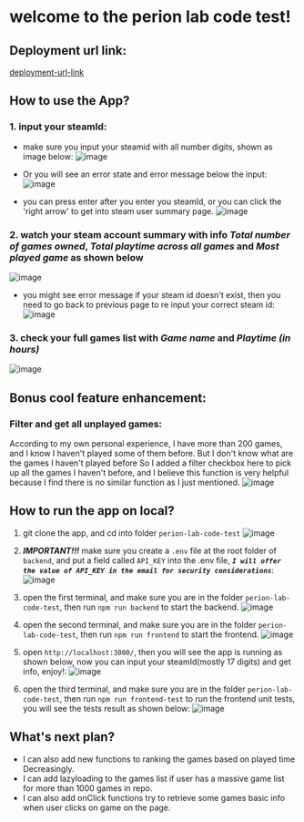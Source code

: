 # welcome to the perion lab code test!

## Deployment url link:
[deployment-url-link](https://perion-test-frontend.netlify.app/)

## How to use the App?

### 1. input your steamId:
- make sure you input your steamid with all number digits, shown as image below:
![image](https://github.com/DAHUO-Melbourne/perion-lab-code-test/blob/main/frontend/public/readme_screenshots/step1/input_steamId.jpg)

- Or you will see an error state and error message below the input:
![image](https://github.com/DAHUO-Melbourne/perion-lab-code-test/blob/main/frontend/public/readme_screenshots/step1/input_error.jpg)

- you can press enter after you enter you steamId, or you can click the 'right arrow' to get into steam user summary page.
![image](https://github.com/DAHUO-Melbourne/perion-lab-code-test/blob/main/frontend/public/readme_screenshots/step1/submit.jpg)

### 2. watch your steam account summary with info *Total number of games owned*, *Total playtime across all games* and *Most played game* as shown below
![image](https://github.com/DAHUO-Melbourne/perion-lab-code-test/blob/main/frontend/public/readme_screenshots/step2/successful_summary.jpg)

- you might see error message if your steam id doesn't exist, then you need to go back to previous page to re input your correct steam id:
![image](https://github.com/DAHUO-Melbourne/perion-lab-code-test/blob/main/frontend/public/readme_screenshots/step2/error_summary.jpg)

### 3. check your full games list with *Game name* and *Playtime (in hours)*
![image](https://github.com/DAHUO-Melbourne/perion-lab-code-test/blob/main/frontend/public/readme_screenshots/step3/success_games_list.jpg)

## Bonus cool feature enhancement:

### Filter and get all unplayed games:
According to my own personal experience, I have more than 200 games, and I know I haven't played some of them before. But I don't know what are the games I haven't played before
So I added a filter checkbox here to pick up all the games I haven't before, and I believe this function is very helpful because I find there is no similar function as I just mentioned.
![image](https://github.com/DAHUO-Melbourne/perion-lab-code-test/blob/main/frontend/public/readme_screenshots/step3/games_list_filter.jpg)

## How to run the app on local?

1. git clone the app, and cd into folder `perion-lab-code-test`
![image](https://github.com/DAHUO-Melbourne/perion-lab-code-test/blob/main/frontend/public/readme_screenshots/local/steps/folder_step1.jpg)

2. **_IMPORTANT!!!_** make sure you create a `.env` file at the root folder of `backend`, and put a field called `API_KEY` into the .env file, **_`I will offer the value of API_KEY in the email for security considerations`_**:
![image](https://github.com/DAHUO-Melbourne/perion-lab-code-test/blob/main/frontend/public/readme_screenshots/local/steps/env_step2.jpg)

3. open the first terminal, and make sure you are in the folder `perion-lab-code-test`, then run `npm run backend` to start the backend.
![image](https://github.com/DAHUO-Melbourne/perion-lab-code-test/blob/main/frontend/public/readme_screenshots/local/steps/run_backend_step3.jpg)

4. open the second terminal, and make sure you are in the folder `perion-lab-code-test`, then run `npm run frontend` to start the frontend.
![image](https://github.com/DAHUO-Melbourne/perion-lab-code-test/blob/main/frontend/public/readme_screenshots/local/steps/run_frontend_step4.jpg)

5. open `http://localhost:3000/`, then you will see the app is running as shown below, now you can input your steamId(mostly 17 digits) and get info, enjoy!:
![image](https://github.com/DAHUO-Melbourne/perion-lab-code-test/blob/main/frontend/public/readme_screenshots/local/steps/browser_step5.jpg)

6. open the third terminal, and make sure you are in the folder `perion-lab-code-test`, then run `npm run frontend-test` to run the frontend unit tests, you will see the tests result as shown below:
![image](https://github.com/DAHUO-Melbourne/perion-lab-code-test/blob/main/frontend/public/readme_screenshots/local/test_result/testing_result.jpg)

## What's next plan?
- I can also add new functions to ranking the games based on played time Decreasingly.
- I can add lazyloading to the games list if user has a massive game list for more than 1000 games in repo.
- I can also add onClick functions try to retrieve some games basic info when user clicks on game on the page.